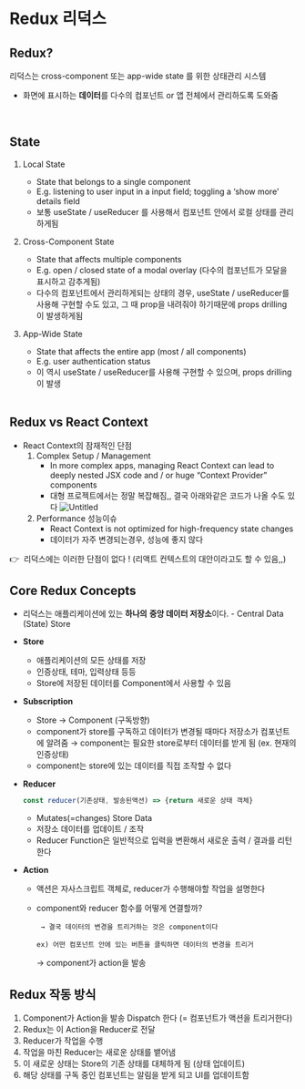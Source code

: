 # Redux 리덕스

## Redux?

리덕스는 cross-component 또는 app-wide state 를 위한 상태관리 시스템

- 화면에 표시하는 **데이터**를 다수의 컴포넌트 or 앱 전체에서 관리하도록 도와줌

<br>

## State

1. Local State
   - State that belongs to a single component
   - E.g. listening to user input in a input field; toggling a ‘show more’ details field
   - 보통 useState / useReducer 를 사용해서 컴포넌트 안에서 로컬 상태를 관리하게됨
2. Cross-Component State
   - State that affects multiple components
   - E.g. open / closed state of a modal overlay (다수의 컴포넌트가 모달을 표시하고 감추게됨)
   - 다수의 컴포넌트에서 관리하게되는 상태의 경우, useState / useReducer를 사용해 구현할 수도 있고, 그 때 prop을 내려줘야 하기때문에 props drilling 이 발생하게됨
3. App-Wide State

   - State that affects the entire app (most / all components)
   - E.g. user authentication status
   - 이 역시 useState / useReducer를 사용해 구현할 수 있으며, props drilling이 발생

   <br>

## Redux vs React Context

- React Context의 잠재적인 단점
  1. Complex Setup / Management
     - In more complex apps, managing React Context can lead to deeply nested JSX code and / or huge “Context Provider” components
     - 대형 프로젝트에서는 정말 복잡해짐,, 결국 아래와같은 코드가 나올 수도 있다
       ![Untitled](https://s3-us-west-2.amazonaws.com/secure.notion-static.com/5a729bfe-56c3-47dc-8769-e8e37de6883e/Untitled.png)
  2. Performance 성능이슈
     - React Context is not optimized for high-frequency state changes
     - 데이터가 자주 변경되는경우, 성능에 좋지 않다

👉  리덕스에는 이러한 단점이 없다 ! (리액트 컨텍스트의 대안이라고도 할 수 있음,,)

## Core Redux Concepts

- 리덕스는 애플리케이션에 있는 **하나의** **중앙 데이터 저장소**이다. - Central Data (State) Store

- **Store**
  - 애플리케이션의 모든 상태를 저장
  - 인증상태, 테마, 입력상태 등등
  - Store에 저장된 데이터를 Component에서 사용할 수 있음
- **Subscription**
  - Store → Component (구독방향)
  - component가 store를 구독하고 데이터가 변경될 때마다 저장소가 컴포넌트에 알려줌
    → component는 필요한 store로부터 데이터를 받게 됨 (ex. 현재의 인증상태)
  - component는 store에 있는 데이터를 직접 조작할 수 없다
- **Reducer**

  ```jsx
  const reducer(기존상태, 발송된액션) => {return 새로운 상태 객체}
  ```

  - Mutates(=changes) Store Data
  - 저장소 데이터를 업데이트 / 조작
  - Reducer Function은 일반적으로 입력을 변환해서 새로운 출력 / 결과를 리턴한다

- **Action**
  - 액션은 자사스크립트 객체로, reducer가 수행해야할 작업을 설명한다
  - component와 reducer 함수를 어떻게 연결할까?

         → 결국 데이터의 변경을 트리거하는 것은 component이다

        ex) 어떤 컴포넌트 안에 있는 버튼을 클릭하면 데이터의 변경을 트리거

    → component가 action을 발송
    <br>

## Redux 작동 방식

1. Component가 Action을 발송 Dispatch 한다 (= 컴포넌트가 액션을 트리거한다)
2. Redux는 이 Action을 Reducer로 전달
3. Reducer가 작업을 수행
4. 작업을 마친 Reducer는 새로운 상태를 뱉어냄
5. 이 새로운 상태는 Store의 기존 상태를 대체하게 됨 (상태 업데이트)
6. 해당 상태를 구독 중인 컴포넌트는 알림을 받게 되고 UI를 업데이트함

